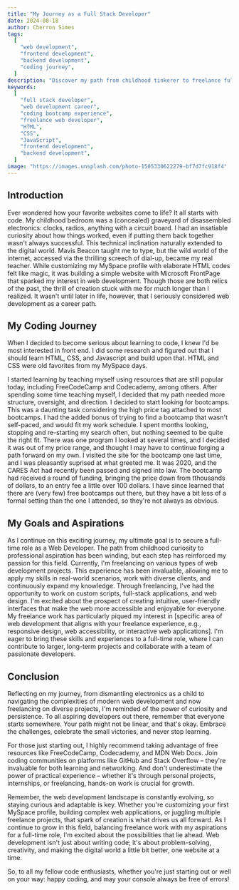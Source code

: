 ```yaml
---
title: "My Journey as a Full Stack Developer"
date: 2024-08-18
author: Cherron Simes
tags:
  [
    "web development",
    "frontend development",
    "backend development",
    "coding journey",
  ]
description: "Discover my path from childhood tinkerer to freelance full stack web developer."
keywords:
  [
    "full stack developer",
    "web development career",
    "coding bootcamp experience",
    "freelance web developer",
    "HTML",
    "CSS",
    "JavaScript",
    "frontend development",
    "backend development",
  ]
image: "https://images.unsplash.com/photo-1505330622279-bf7d7fc918f4"
---
```


## Introduction

Ever wondered how your favorite websites come to life? It all starts with code. My childhood bedroom was a (concealed) graveyard of disassembled electronics: clocks, radios, anything with a circuit board. I had an insatiable curiosity about how things worked, even if putting them back together wasn't always successful. This technical inclination naturally extended to the digital world. Mavis Beacon taught me to type, but the wild world of the internet, accessed via the thrilling screech of dial-up, became my real teacher. While customizing my MySpace profile with elaborate HTML codes felt like magic, it was building a simple website with Microsoft FrontPage that sparked my interest in web development. Though those are both relics of the past, the thrill of creation stuck with me for much longer than I realized. It wasn't until later in life, however, that I seriously considered web development as a career path.

## My Coding Journey

When I decided to become serious about learning to code, I knew I'd be most interested in front end. I did some research and figured out that I should learn HTML, CSS, and Javascript and build upon that. HTML and CSS were old favorites from my MySpace days.

I started learning by teaching myself using resources that are still popular today, including FreeCodeCamp and Codecademy, among others. After spending some time teaching myself, I decided that my path needed more structure, oversight, and direction. I decided to start looking for bootcamps. This was a daunting task considering the high price tag attached to most bootcamps. I had the added bonus of trying to find a bootcamp that wasn't self-paced, and would fit my work schedule. I spent months looking, stopping and re-starting my search often, but nothing seemed to be quite the right fit. There was one program I looked at several times, and I decided it was out of my price range, and thought I may have to continue forging a path forward on my own. I visited the site for the bootcamp one last time, and I was pleasantly suprised at what greeted me. It was 2020, and the CARES Act had recently been passed and signed into law. The bootcamp had received a round of funding, bringing the price down from tthousands of dollars, to an entry fee a little over 100 dollars. I have since learned that there are (very few) free bootcamps out there, but they have a bit less of a formal setting than the one I attended, so they're not always as obvious.

## My Goals and Aspirations

As I continue on this exciting journey, my ultimate goal is to secure a full-time role as a Web Developer. The path from childhood curiosity to professional aspiration has been winding, but each step has reinforced my passion for this field.
Currently, I'm freelancing on various types of web development projects. This experience has been invaluable, allowing me to apply my skills in real-world scenarios, work with diverse clients, and continuously expand my knowledge. Through freelancing, I've had the opportunity to work on custom scripts, full-stack applications, and web design.
I'm excited about the prospect of creating intuitive, user-friendly interfaces that make the web more accessible and enjoyable for everyone. My freelance work has particularly piqued my interest in [specific area of web development that aligns with your freelance experience, e.g., responsive design, web accessibility, or interactive web applications]. I'm eager to bring these skills and experiences to a full-time role, where I can contribute to larger, long-term projects and collaborate with a team of passionate developers.

## Conclusion

Reflecting on my journey, from dismantling electronics as a child to navigating the complexities of modern web development and now freelancing on diverse projects, I'm reminded of the power of curiosity and persistence. To all aspiring developers out there, remember that everyone starts somewhere. Your path might not be linear, and that's okay. Embrace the challenges, celebrate the small victories, and never stop learning.

For those just starting out, I highly recommend taking advantage of free resources like FreeCodeCamp, Codecademy, and MDN Web Docs. Join coding communities on platforms like GitHub and Stack Overflow – they're invaluable for both learning and networking. And don't underestimate the power of practical experience – whether it's through personal projects, internships, or freelancing, hands-on work is crucial for growth.

Remember, the web development landscape is constantly evolving, so staying curious and adaptable is key. Whether you're customizing your first MySpace profile, building complex web applications, or juggling multiple freelance projects, that spark of creation is what drives us all forward.
As I continue to grow in this field, balancing freelance work with my aspirations for a full-time role, I'm excited about the possibilities that lie ahead. Web development isn't just about writing code; it's about problem-solving, creativity, and making the digital world a little bit better, one website at a time.

So, to all my fellow code enthusiasts, whether you're just starting out or well on your way: happy coding, and may your console always be free of errors!
